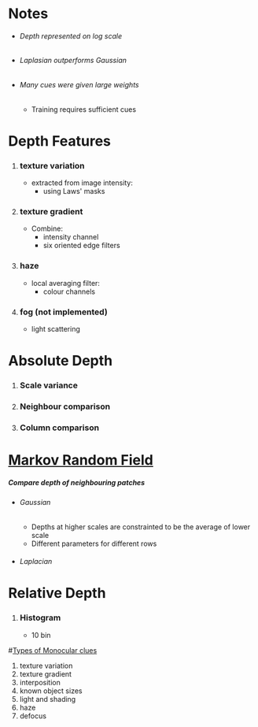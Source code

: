# Notes

- ###### Depth represented on log scale
- ###### Laplasian outperforms Gaussian
- ###### Many cues were given large weights
    - Training requires sufficient cues

# Depth Features

1. ### texture variation
    - extracted from image intensity:
        - using Laws' masks      
1. ### texture gradient
    - Combine:
        - intensity channel 
        - six oriented edge filters
1. ### haze
    - local averaging filter:
        - colour channels
1. ### fog (not implemented)
    - light scattering

# Absolute Depth

1. ### Scale variance
1. ### Neighbour comparison
1. ### Column comparison

# [Markov Random Field](https://ermongroup.github.io/cs228-notes/representation/undirected/)

##### Compare depth of neighbouring patches

- ###### Gaussian
    - Depths at higher scales are constrainted to be the average of lower scale
    - Different parameters for different rows 

- ###### Laplacian

# Relative Depth

1. ### Histogram 

    - 10 bin

#[Types of Monocular clues](http://web.mit.edu/sinhalab/Papers/sinha_top_down_NN.pdf)
    
1. texture variation
1. texture gradient
1. interposition
1. known object sizes
1. light and shading
1. haze
1. defocus 

